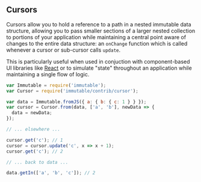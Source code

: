 Cursors
-------

Cursors allow you to hold a reference to a path in a nested immutable data
structure, allowing you to pass smaller sections of a larger nested
collection to portions of your application while maintaining a central point
aware of changes to the entire data structure: an `onChange` function which is
called whenever a cursor or sub-cursor calls `update`.

This is particularly useful when used in conjuction with component-based UI
libraries like [React](https://facebook.github.io/react/) or to simulate
"state" throughout an application while maintaining a single flow of logic.


```javascript
var Immutable = require('immutable');
var Cursor = require('immutable/contrib/cursor');

var data = Immutable.fromJS({ a: { b: { c: 1 } } });
var cursor = Cursor.from(data, ['a', 'b'], newData => {
  data = newData;
});

// ... elsewhere ...

cursor.get('c'); // 1
cursor = cursor.update('c', x => x + 1);
cursor.get('c'); // 2

// ... back to data ...

data.getIn(['a', 'b', 'c']); // 2
```
